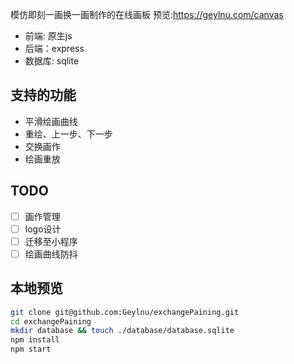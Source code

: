 模仿即刻一画换一画制作的在线画板 预览:<https://geylnu.com/canvas>

* 前端: 原生js
* 后端：express
* 数据库: sqlite

## 支持的功能
* 平滑绘画曲线
* 重绘、上一步、下一步
* 交换画作
* 绘画重放

## TODO
* [ ] 画作管理
* [ ] logo设计
* [ ] 迁移至小程序
* [ ] 绘画曲线防抖

## 本地预览
``` bash
git clone git@github.com:Geylnu/exchangePaining.git
cd exchangePaining
mkdir database && touch ./database/database.sqlite
npm install
npm start
```
